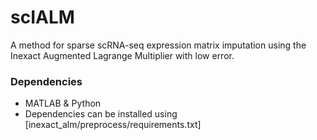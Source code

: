 # scIALM
A method for sparse scRNA-seq expression matrix imputation using the Inexact Augmented Lagrange Multiplier with low error.

### Dependencies
* MATLAB & Python
* Dependencies can be installed using [inexact_alm/preprocess/requirements.txt]
